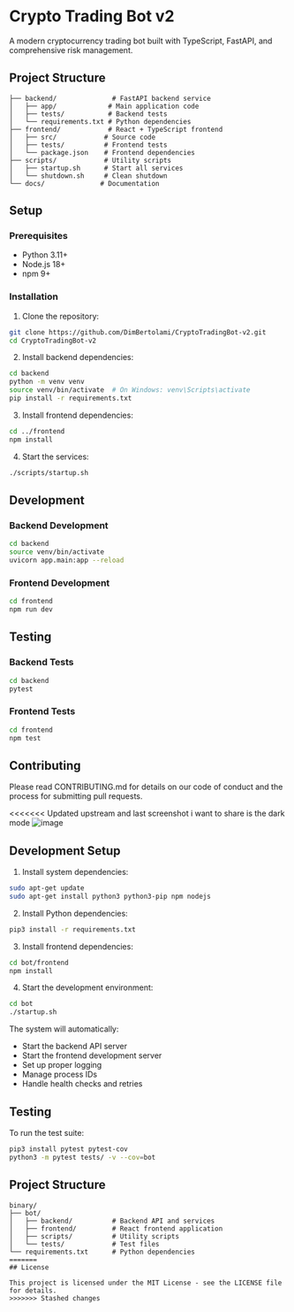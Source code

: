 # Crypto Trading Bot v2

A modern cryptocurrency trading bot built with TypeScript, FastAPI, and comprehensive risk management.

## Project Structure

```
├── backend/              # FastAPI backend service
│   ├── app/             # Main application code
│   ├── tests/           # Backend tests
│   └── requirements.txt # Python dependencies
├── frontend/            # React + TypeScript frontend
│   ├── src/            # Source code
│   ├── tests/          # Frontend tests
│   └── package.json    # Frontend dependencies
├── scripts/            # Utility scripts
│   ├── startup.sh      # Start all services
│   └── shutdown.sh     # Clean shutdown
└── docs/              # Documentation
```

## Setup

### Prerequisites
- Python 3.11+
- Node.js 18+
- npm 9+

### Installation

1. Clone the repository:
```bash
git clone https://github.com/DimBertolami/CryptoTradingBot-v2.git
cd CryptoTradingBot-v2
```

2. Install backend dependencies:
```bash
cd backend
python -m venv venv
source venv/bin/activate  # On Windows: venv\Scripts\activate
pip install -r requirements.txt
```

3. Install frontend dependencies:
```bash
cd ../frontend
npm install
```

4. Start the services:
```bash
./scripts/startup.sh
```

## Development

### Backend Development
```bash
cd backend
source venv/bin/activate
uvicorn app.main:app --reload
```

### Frontend Development
```bash
cd frontend
npm run dev
```

## Testing

### Backend Tests
```bash
cd backend
pytest
```

### Frontend Tests
```bash
cd frontend
npm test
```

## Contributing

Please read CONTRIBUTING.md for details on our code of conduct and the process for submitting pull requests.

<<<<<<< Updated upstream
and last screenshot i want to share is the dark mode 
![image](https://github.com/user-attachments/assets/09ddf29d-f483-46cb-adc8-d63f6acb4afd)

## Development Setup

1. Install system dependencies:
```bash
sudo apt-get update
sudo apt-get install python3 python3-pip npm nodejs
```

2. Install Python dependencies:
```bash
pip3 install -r requirements.txt
```

3. Install frontend dependencies:
```bash
cd bot/frontend
npm install
```

4. Start the development environment:
```bash
cd bot
./startup.sh
```

The system will automatically:
- Start the backend API server
- Start the frontend development server
- Set up proper logging
- Manage process IDs
- Handle health checks and retries

## Testing

To run the test suite:
```bash
pip3 install pytest pytest-cov
python3 -m pytest tests/ -v --cov=bot
```

## Project Structure

```
binary/
├── bot/
│   ├── backend/          # Backend API and services
│   ├── frontend/         # React frontend application
│   ├── scripts/          # Utility scripts
│   └── tests/            # Test files
└── requirements.txt      # Python dependencies
=======
## License

This project is licensed under the MIT License - see the LICENSE file for details.
>>>>>>> Stashed changes
